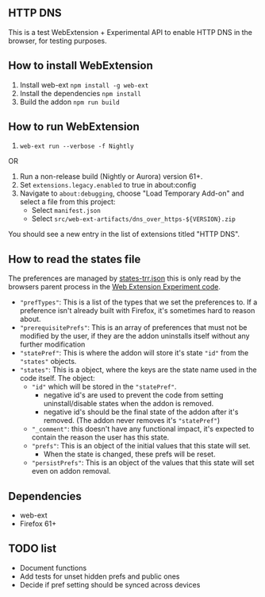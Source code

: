 ## HTTP DNS

This is a test WebExtension + Experimental API to enable HTTP DNS in the browser, for
testing purposes.

## How to install WebExtension

1. Install web-ext `npm install -g web-ext`
2. Install the dependencies `npm install`
3. Build the addon `npm run build`

## How to run WebExtension
1. `web-ext run --verbose -f Nightly`

OR

1. Run a non-release build (Nightly or Aurora) version 61+.
2. Set `extensions.legacy.enabled` to true in about:config
3. Navigate to `about:debugging`, choose
   "Load Temporary Add-on" and select a file from this project:
   - Select `manifest.json`
   - Select `src/web-ext-artifacts/dns_over_https-${VERSION}.zip`

You should see a new entry in the list of extensions titled "HTTP DNS".

## How to read the states file

The preferences are managed by [states-trr.json](/src/states-trr.json) this is only read by the browsers parent process in the [Web Extension Experiment code](src/experiments/settings/api.js).

- `"prefTypes"`: This is a list of the types that we set the preferences to. If a preference isn't already built with Firefox, it's sometimes hard to reason about.
- `"prerequisitePrefs"`: This is an array of preferences that must not be modified by the user, if they are the addon uninstalls itself without any further modification
- `"statePref"`: This is where the addon will store it's state `"id"` from the `"states"` objects.
- `"states"`: This is a object, where the keys are the state name used in the code itself. The object:
    - `"id"` which will be stored in the `"statePref"`.
        - negative id's are used to prevent the code from setting uninstall/disable states when the addon is removed.
        - negative id's should be the final state of the addon after it's removed. (The addon never removes it's `"statePref"`)
    - `"_comment"`: this doesn't have any functional impact, it's expected to contain the reason the user has this state.
    - `"prefs"`: This is an object of the initial values that this state will set.
         - When the state is changed, these prefs will be reset.
    - `"persistPrefs"`: This is an object of the values that this state will set even on addon removal.

## Dependencies

- web-ext
- Firefox 61+

## TODO list

- Document functions
- Add tests for unset hidden prefs and public ones
- Decide if pref setting should be synced across devices
